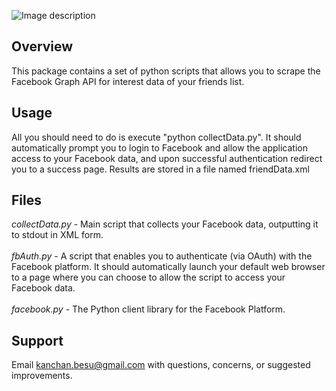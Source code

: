 ![Image description](link-to-image)

## Overview 

This package contains a set of python scripts that allows you to scrape the Facebook 
Graph API for interest data of your friends list.


## Usage 

All you should need to do is execute "python collectData.py".  It should automatically 
prompt you to login to Facebook and allow the application access to your Facebook data, 
and upon successful authentication redirect you to a success page.  Results are stored
in a file named friendData.xml


## Files 

*collectData.py* 	- Main script that collects your Facebook data, outputting it to 
		  stdout in XML form.   \
		  \
*fbAuth.py* 	- A script that enables you to authenticate (via OAuth) with the 
		  Facebook platform.  It should automatically launch your default 
		  web browser to a page where you can choose to allow the script 
		  to access your Facebook data.  \
		  \
*facebook.py* 	- The Python client library for the Facebook Platform.


## Support 

Email kanchan.besu@gmail.com with questions, concerns, or suggested improvements.
